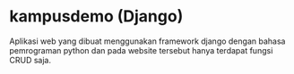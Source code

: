 # kampusdemo (Django)
Aplikasi web yang dibuat menggunakan framework django dengan bahasa pemrograman python dan pada website tersebut hanya 
terdapat fungsi CRUD saja.
